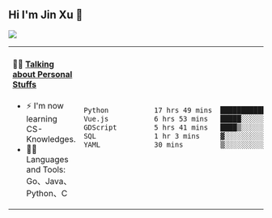 
## Hi I'm Jin Xu 👋
![](https://komarev.com/ghpvc/?username=jiayouxujin&color=brightgreen&label=PROFILE+VIEWS)



<table align="center">
<tr>
<td valign="top" width="60%">

#### 🏋️‍♀️ <a href="https://github.com/jiayouxujin" target="_blank">Talking about Personal Stuffs</a>
<!-- recent_releases starts -->

- ⚡  I'm now learning CS-Knowledges.  
- 🏊‍♂️ Languages and Tools: Go、Java、Python、C
<!-- recent_releases ends -->
</td>
<td>
 
<!--START_SECTION:waka-->

```txt
Python           17 hrs 49 mins  █████████████▒░░░░░░░░░░░   53.02 %
Vue.js           6 hrs 53 mins   █████░░░░░░░░░░░░░░░░░░░░   20.48 %
GDScript         5 hrs 41 mins   ████▒░░░░░░░░░░░░░░░░░░░░   16.94 %
SQL              1 hr 3 mins     ▓░░░░░░░░░░░░░░░░░░░░░░░░   03.14 %
YAML             30 mins         ▒░░░░░░░░░░░░░░░░░░░░░░░░   01.49 %
```

<!--END_SECTION:waka-->
 
</td>
</tr>
</table>





